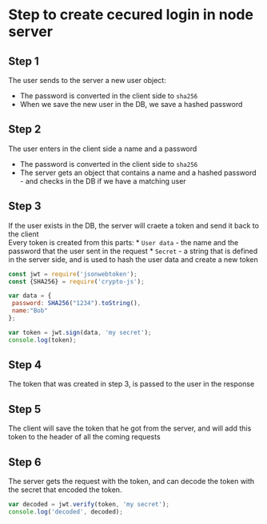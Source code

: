 # Step to create cecured login in node server

## Step 1
The user sends to the server a new user object:
* The password is converted in the client side to `sha256`
* When we save the new user in the DB, we save a hashed password


## Step 2
The user enters in the client side a name and a password
* The password is converted in the client side to `sha256`
* The server gets an object that contains a name and a hashed password - and checks in the DB if we have a matching user

## Step 3
If the user exists in the DB, the server will craete a token and send it back to the client   
Every token is created from this parts:
    * `User data` - the name and the password that the user sent in the request
    * `Secret` - a string that is defined in the server side, and is used to hash the user data and create a new token

```javascript
const jwt = require('jsonwebtoken');
const {SHA256} = require('crypto-js');

var data = {
 password: SHA256("1234").toString(),
 name:"Bob"
};

var token = jwt.sign(data, 'my secret');
console.log(token);
```

## Step 4
The token that was created in step 3, is passed to the user in the response

## Step 5
The client will save the token that he got from the server, and will add this token to the header of all the coming requests

## Step 6
The server gets the request with the token, and can decode the token with the secret that encoded the token.
```javascript
var decoded = jwt.verify(token, 'my secret');
console.log('decoded', decoded);
```









